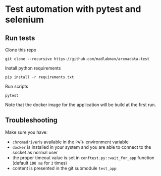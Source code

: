 # Test automation with pytest and selenium 

## Run tests

Clone this repo

```shell script
git clone --recursive https://github.com/madlabman/arenadata-test
```

Install python requirements
```shell script
pip install -r requirements.txt
```

Run scripts
```shell script
pytest
```

Note that the docker image for the application will be build at the first run.

## Troubleshooting

Make sure you have:
* `chromedriver`is available in the `PATH` environment variable
* `docker` is installed in your system and you are able to connect to the socket as normal user
* the proper timeout value is set in `conftest.py::wait_for_app` function (default `100 ms` for `3` times)
* content is presented in the git submodule `test_app`